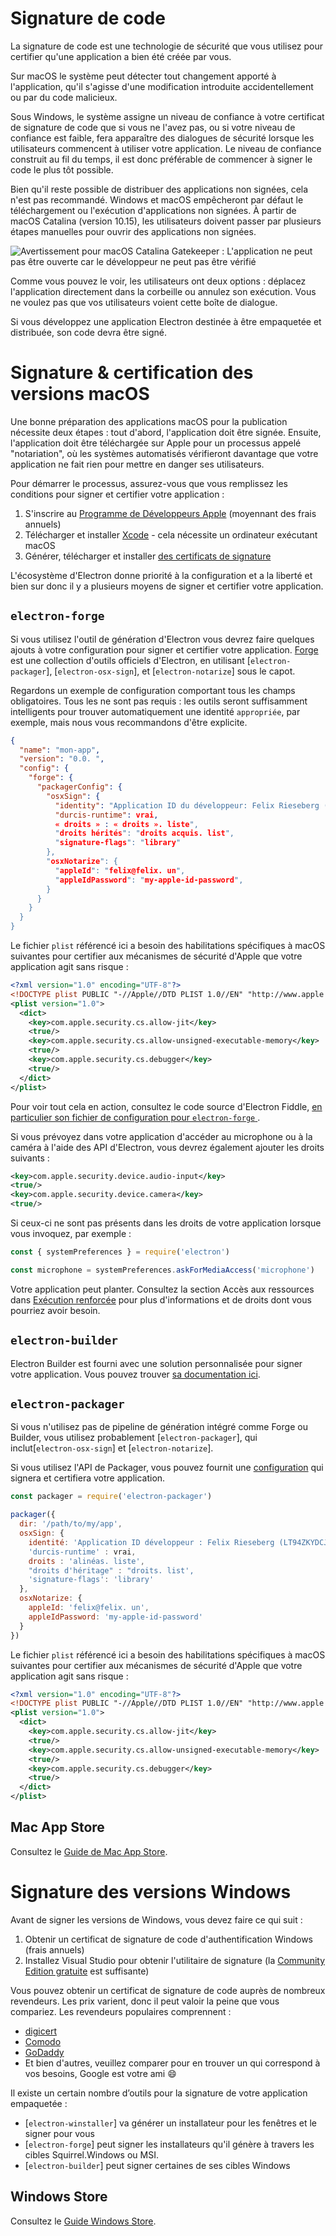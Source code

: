 # Signature de code

La signature de code est une technologie de sécurité que vous utilisez pour certifier qu'une application a bien été créée par vous.

Sur macOS le système peut détecter tout changement apporté à l'application, qu'il s'agisse d'une modification introduite accidentellement ou par du code malicieux.

Sous Windows, le système assigne un niveau de confiance à votre certificat de signature de code que si vous ne l'avez pas, ou si votre niveau de confiance est faible, fera apparaître des dialogues de sécurité lorsque les utilisateurs commencent à utiliser votre application.  Le niveau de confiance construit au fil du temps, il est donc préférable de commencer à signer le code le plus tôt possible.

Bien qu'il reste possible de distribuer des applications non signées, cela n'est pas recommandé. Windows et macOS empêcheront par défaut le téléchargement ou l'exécution d'applications non signées. À partir de macOS Catalina (version 10.15), les utilisateurs doivent passer par plusieurs étapes manuelles pour ouvrir des applications non signées.

![Avertissement pour macOS Catalina Gatekeeper : L'application ne peut pas être ouverte car le développeur
ne peut pas être vérifié](../images/gatekeeper.png)

Comme vous pouvez le voir, les utilisateurs ont deux options : déplacez l'application directement dans la corbeille ou annulez son exécution. Vous ne voulez pas que vos utilisateurs voient cette boîte de dialogue.

Si vous développez une application Electron destinée à être empaquetée et distribuée, son code devra être signé.

# Signature & certification des versions macOS

Une bonne préparation des applications macOS pour la publication nécessite deux étapes : tout d'abord, l'application doit être signée. Ensuite, l'application doit être téléchargée sur Apple pour un processus appelé "notariation", où les systèmes automatisés vérifieront davantage que votre application ne fait rien pour mettre en danger ses utilisateurs.

Pour démarrer le processus, assurez-vous que vous remplissez les conditions pour signer et certifier votre application :

1. S'inscrire au [Programme de Développeurs Apple](https://developer.apple.com/programs/) (moyennant des frais annuels)
2. Télécharger et installer [Xcode](https://developer.apple.com/xcode) - cela nécessite un ordinateur exécutant macOS
3. Générer, télécharger et installer [des certificats de signature](https://github.com/electron/electron-osx-sign/wiki/1.-Getting-Started#certificates)

L'écosystème d'Electron donne priorité à la configuration et a la liberté et bien sur donc il y a plusieurs moyens de signer et certifier votre application.

## `electron-forge`

Si vous utilisez l'outil de génération d'Electron vous devrez faire quelques ajouts à votre configuration pour signer et certifier votre application. [Forge](https://electronforge.io) est une collection d'outils officiels d'Electron, en utilisant [`electron-packager`], [`electron-osx-sign`], et [`electron-notarize`] sous le capot.

Regardons un exemple de configuration comportant tous les champs obligatoires. Tous les ne sont pas requis : les outils seront suffisamment intelligents pour trouver automatiquement une identité `appropriée`, par exemple, mais nous vous recommandons d'être explicite.

```json
{
  "name": "mon-app",
  "version": "0.0. ",
  "config": {
    "forge": {
      "packagerConfig": {
        "osxSign": {
          "identity": "Application ID du développeur: Felix Rieseberg (LT94ZKYDCJ)",
          "durcis-runtime": vrai,
          « droits » : « droits ». liste",
          "droits hérités": "droits acquis. list",
          "signature-flags": "library"
        },
        "osxNotarize": {
          "appleId": "felix@felix. un",
          "appleIdPassword": "my-apple-id-password",
        }
      }
    }
  }
}
```

Le fichier `plist` référencé ici a besoin des habilitations spécifiques à macOS suivantes pour certifier aux mécanismes de sécurité d'Apple que votre application agit sans risque :

```xml
<?xml version="1.0" encoding="UTF-8"?>
<!DOCTYPE plist PUBLIC "-//Apple//DTD PLIST 1.0//EN" "http://www.apple.com/DTDs/PropertyList-1.0.dtd">
<plist version="1.0">
  <dict>
    <key>com.apple.security.cs.allow-jit</key>
    <true/>
    <key>com.apple.security.cs.allow-unsigned-executable-memory</key>
    <true/>
    <key>com.apple.security.cs.debugger</key>
    <true/>
  </dict>
</plist>
```

Pour voir tout cela en action, consultez le code source d'Electron Fiddle, [en particulier son fichier de configuration pour `electron-forge` ](https://github.com/electron/fiddle/blob/master/forge.config.js).

Si vous prévoyez dans votre application d'accéder au microphone ou à la caméra à l'aide des API d'Electron, vous devrez également ajouter les droits suivants :

```xml
<key>com.apple.security.device.audio-input</key>
<true/>
<key>com.apple.security.device.camera</key>
<true/>
```

Si ceux-ci ne sont pas présents dans les droits de votre application lorsque vous invoquez, par exemple :

```js
const { systemPreferences } = require('electron')

const microphone = systemPreferences.askForMediaAccess('microphone')
```

Votre application peut planter. Consultez la section Accès aux ressources dans [Exécution renforcée](https://developer.apple.com/documentation/security/hardened_runtime) pour plus d'informations et de droits dont vous pourriez avoir besoin.

## `electron-builder`

Electron Builder est fourni avec une solution personnalisée pour signer votre application. Vous pouvez trouver [sa documentation ici](https://www.electron.build/code-signing).

## `electron-packager`

Si vous n'utilisez pas de pipeline de génération intégré comme Forge ou Builder, vous utilisez probablement [`electron-packager`], qui inclut[`electron-osx-sign`] et [`electron-notarize`].

Si vous utilisez l'API de Packager, vous pouvez fournit une [configuration](https://electron.github.io/electron-packager/master/interfaces/electronpackager.options.html) qui signera et certifiera votre application.

```js
const packager = require('electron-packager')

packager({
  dir: '/path/to/my/app',
  osxSign: {
    identité: 'Application ID développeur : Felix Rieseberg (LT94ZKYDCJ)',
    'durcis-runtime' : vrai,
    droits : 'alinéas. liste',
    "droits d'héritage" : "droits. list',
    'signature-flags': 'library'
  },
  osxNotarize: {
    appleId: 'felix@felix. un',
    appleIdPassword: 'my-apple-id-password'
  }
})
```

Le fichier `plist` référencé ici a besoin des habilitations spécifiques à macOS suivantes pour certifier aux mécanismes de sécurité d'Apple que votre application agit sans risque :

```xml
<?xml version="1.0" encoding="UTF-8"?>
<!DOCTYPE plist PUBLIC "-//Apple//DTD PLIST 1.0//EN" "http://www.apple.com/DTDs/PropertyList-1.0.dtd">
<plist version="1.0">
  <dict>
    <key>com.apple.security.cs.allow-jit</key>
    <true/>
    <key>com.apple.security.cs.allow-unsigned-executable-memory</key>
    <true/>
    <key>com.apple.security.cs.debugger</key>
    <true/>
  </dict>
</plist>
```

## Mac App Store

Consultez le [Guide de Mac App Store](mac-app-store-submission-guide.md).

# Signature des versions Windows

Avant de signer les versions de Windows, vous devez faire ce qui suit :

1. Obtenir un certificat de signature de code d'authentification Windows (frais annuels)
2. Installez Visual Studio pour obtenir l'utilitaire de signature (la [Community Edition gratuite](https://visualstudio.microsoft.com/vs/community/) est suffisante)

Vous pouvez obtenir un certificat de signature de code auprès de nombreux revendeurs. Les prix varient, donc il peut valoir la peine que vous compariez. Les revendeurs populaires comprennent :

* [digicert](https://www.digicert.com/code-signing/microsoft-authenticode.htm)
* [Comodo](https://www.comodo.com/landing/ssl-certificate/authenticode-signature/)
* [GoDaddy](https://au.godaddy.com/web-security/code-signing-certificate)
* Et bien d'autres, veuillez comparer pour en trouver un qui correspond à vos besoins, Google est votre ami 😄

Il existe un certain nombre d’outils pour la signature de votre application empaquetée :

- [`electron-winstaller`] va générer un installateur pour les fenêtres et le signer pour vous
- [`electron-forge`] peut signer les installateurs qu'il génère à travers les cibles Squirrel.Windows ou MSI.
- [`electron-builder`] peut signer certaines de ses cibles Windows

## Windows Store

Consultez le [Guide Windows Store](windows-store-guide.md).
